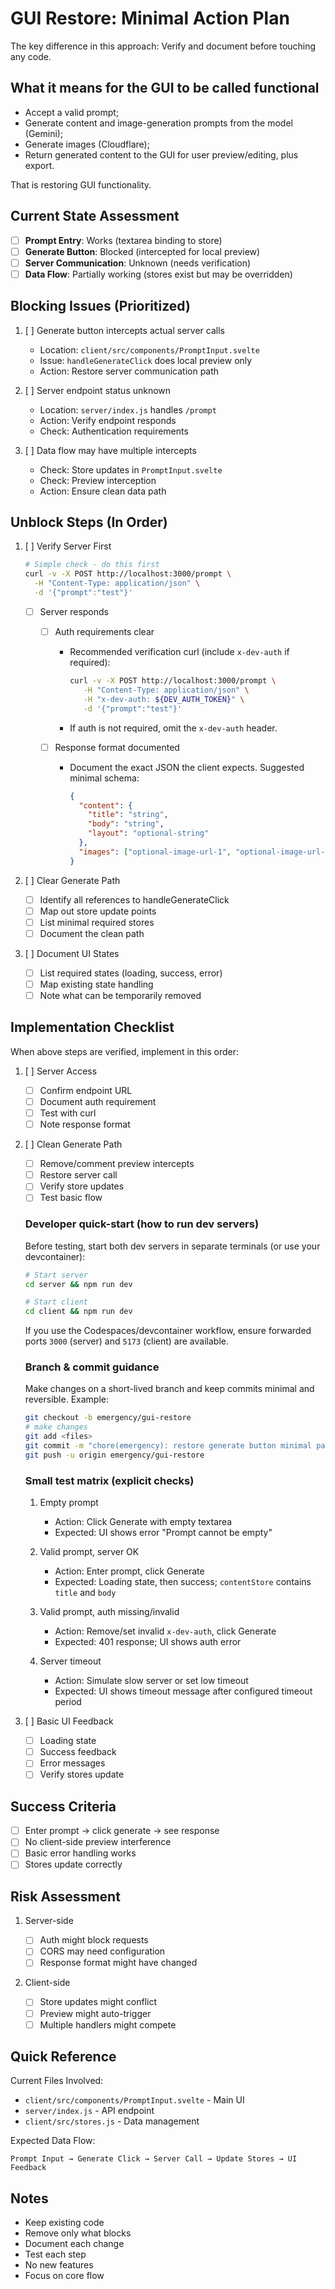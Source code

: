 # GUI Restore: Minimal Action Plan

The key difference in this approach: Verify and document before touching any code.

## What it means for the GUI to be called functional

- Accept a valid prompt;
- Generate content and image-generation prompts from the model (Gemini);
- Generate images (Cloudflare);
- Return generated content to the GUI for user preview/editing, plus export.

That is restoring GUI functionality.

## Current State Assessment

- [ ] **Prompt Entry**: Works (textarea binding to store)
- [ ] **Generate Button**: Blocked (intercepted for local preview)
- [ ] **Server Communication**: Unknown (needs verification)
- [ ] **Data Flow**: Partially working (stores exist but may be overridden)

## Blocking Issues (Prioritized)

1. [ ] Generate button intercepts actual server calls

   - Location: `client/src/components/PromptInput.svelte`
   - Issue: `handleGenerateClick` does local preview only
   - Action: Restore server communication path

2. [ ] Server endpoint status unknown

   - Location: `server/index.js` handles `/prompt`
   - Action: Verify endpoint responds
   - Check: Authentication requirements

3. [ ] Data flow may have multiple intercepts
   - Check: Store updates in `PromptInput.svelte`
   - Check: Preview interception
   - Action: Ensure clean data path

## Unblock Steps (In Order)

1. [ ] Verify Server First

   ```bash
   # Simple check - do this first
   curl -v -X POST http://localhost:3000/prompt \
     -H "Content-Type: application/json" \
     -d '{"prompt":"test"}'
   ```

   - [ ] Server responds

     - [ ] Auth requirements clear

       - Recommended verification curl (include `x-dev-auth` if required):

         ```bash
         curl -v -X POST http://localhost:3000/prompt \
            -H "Content-Type: application/json" \
            -H "x-dev-auth: ${DEV_AUTH_TOKEN}" \
            -d '{"prompt":"test"}'
         ```

       - If auth is not required, omit the `x-dev-auth` header.

     - [ ] Response format documented

       - Document the exact JSON the client expects. Suggested minimal schema:

         ```json
         {
           "content": {
             "title": "string",
             "body": "string",
             "layout": "optional-string"
           },
           "images": ["optional-image-url-1", "optional-image-url-2"]
         }
         ```

2. [ ] Clear Generate Path

   - [ ] Identify all references to handleGenerateClick
   - [ ] Map out store update points
   - [ ] List minimal required stores
   - [ ] Document the clean path

3. [ ] Document UI States
   - [ ] List required states (loading, success, error)
   - [ ] Map existing state handling
   - [ ] Note what can be temporarily removed

## Implementation Checklist

When above steps are verified, implement in this order:

1. [ ] Server Access

   - [ ] Confirm endpoint URL
   - [ ] Document auth requirement
   - [ ] Test with curl
   - [ ] Note response format

2. [ ] Clean Generate Path

   - [ ] Remove/comment preview intercepts
   - [ ] Restore server call
   - [ ] Verify store updates
   - [ ] Test basic flow

   ### Developer quick-start (how to run dev servers)

   Before testing, start both dev servers in separate terminals (or use your devcontainer):

   ```bash
   # Start server
   cd server && npm run dev

   # Start client
   cd client && npm run dev
   ```

   If you use the Codespaces/devcontainer workflow, ensure forwarded ports `3000` (server) and `5173` (client) are available.

   ### Branch & commit guidance

   Make changes on a short-lived branch and keep commits minimal and reversible. Example:

   ```bash
   git checkout -b emergency/gui-restore
   # make changes
   git add <files>
   git commit -m "chore(emergency): restore generate button minimal path"
   git push -u origin emergency/gui-restore
   ```

   ### Small test matrix (explicit checks)

   1. Empty prompt

      - Action: Click Generate with empty textarea
      - Expected: UI shows error "Prompt cannot be empty"

   2. Valid prompt, server OK

      - Action: Enter prompt, click Generate
      - Expected: Loading state, then success; `contentStore` contains `title` and `body`

   3. Valid prompt, auth missing/invalid

      - Action: Remove/set invalid `x-dev-auth`, click Generate
      - Expected: 401 response; UI shows auth error

   4. Server timeout
      - Action: Simulate slow server or set low timeout
      - Expected: UI shows timeout message after configured timeout period

3. [ ] Basic UI Feedback
   - [ ] Loading state
   - [ ] Success feedback
   - [ ] Error messages
   - [ ] Verify stores update

## Success Criteria

- [ ] Enter prompt → click generate → see response
- [ ] No client-side preview interference
- [ ] Basic error handling works
- [ ] Stores update correctly

## Risk Assessment

1. Server-side

   - [ ] Auth might block requests
   - [ ] CORS may need configuration
   - [ ] Response format might have changed

2. Client-side
   - [ ] Store updates might conflict
   - [ ] Preview might auto-trigger
   - [ ] Multiple handlers might compete

## Quick Reference

Current Files Involved:

- `client/src/components/PromptInput.svelte` - Main UI
- `server/index.js` - API endpoint
- `client/src/stores.js` - Data management

Expected Data Flow:

```
Prompt Input → Generate Click → Server Call → Update Stores → UI Feedback
```

## Notes

- Keep existing code
- Remove only what blocks
- Document each change
- Test each step
- No new features
- Focus on core flow
